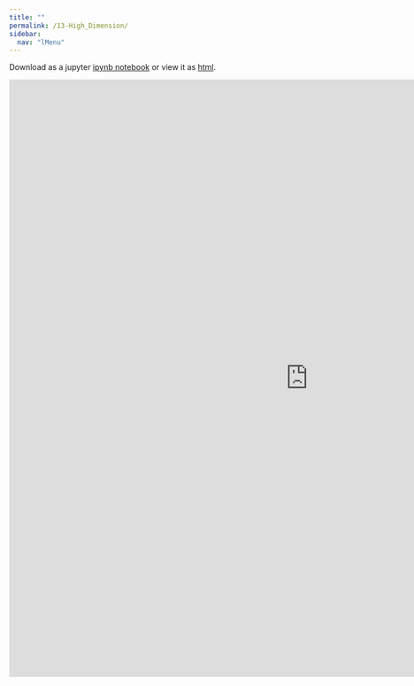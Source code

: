 ```yaml
---
title: ""
permalink: /13-High_Dimension/
sidebar:
  nav: "lMenu"
---
```


Download as a jupyter [ipynb notebook](https://datascience-intro.github.io/1MS041-2024/notebooks/13-High_Dimension.ipynb) or view it as [html](https://datascience-intro.github.io/1MS041-2024/notebooks/13-High_Dimension.html).

<iframe src="https://datascience-intro.github.io/1MS041-2024/notebooks/13-High_Dimension.html" width="1080" height="1080" frameborder="0"></iframe>

    